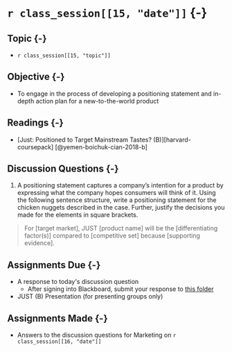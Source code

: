 # `r class_session[[15, "date"]]` {-}

## Topic {-}

- `r class_session[[15, "topic"]]`

## Objective {-}

- To engage in the process of developing a positioning statement and in-depth
action plan for a new-to-the-world product

## Readings {-}

- [Just: Positioned to Target Mainstream Tastes? (B)][harvard-coursepack]
[@yemen-boichuk-cian-2018-b]

## Discussion Questions {-}

1. A positioning statement captures a company’s intention for a product by
expressing what the company hopes consumers will think of it. Using the
following sentence structure, write a positioning statement for the chicken
nuggets described in the case. Further, justify the decisions you made for the
elements in square brackets.

> For [target market], JUST [product name] will be the [differentiating
factor(s)] compared to [competitive set] because [supporting evidence].

## Assignments Due {-}

- A response to today's discussion question
    - After signing into Blackboard, submit your response to [this
    folder][discussion-questions-submission]
- JUST (B) Presentation (for presenting groups only)

## Assignments Made {-}

- Answers to the discussion questions for Marketing on `r class_session[[16,
"date"]]`

[discussion-questions-submission]: https://blackboard.comm.virginia.edu/webapps/blackboard/content/listContent.jsp?course_id=_2942_1&content_id=_140539_1
[harvard-course-pack]: https://hbsp.harvard.edu/coursepacks/651114
[HBR]: http://re5qy4sb7x.search.serialssolutions.com/log?L=RE5QY4SB7X&D=EBU&J=HARVBUSREV&P=EJP&PT=EZProxy&H=fce003a731&U=http%3A%2F%2Fproxy01.its.virginia.edu%2Flogin%3Furl%3Dhttps%3A%2F%2Fsearch.ebscohost.com%2Fdirect.asp%3Fdb%3Dbth%26jid%3DHBR%26scope%3Dsite
[josh tetrick]: https://www.linkedin.com/in/joshtetrick/